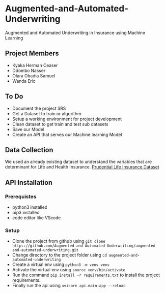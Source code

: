 # Augmented-and-Automated-Underwriting
Augmented and Automated  Underwriting in Insurance using Machine Learning

## Project Members
- Kyaka Herman Ceaser
- Ddombo Nasser
- Olara Obadia Samuel
- Wanda Eric

## To Do
- Document the project SRS
- Get a Dataset to train or algorithm
- Setup a working environment for project development
- Clean dataset to get train and test sub datasets
- Save our Model
- Create an API that serves our Machine learning Model

## Data Collection
We used an already existing dataset to understand the variables that are determinant for Life and Health Insurance.
[Prudential Life Insurance Dataset](https://www.kaggle.com/c/prudential-life-insurance-assessment/)


## API Installation

### Prerequistes
- python3 installed
- pip3 installed
- code editor like VScode

### Setup
- Clone the project from github using `git clone https://github.com/Augmented-and-Automated-Underwriting/augmented-and-automated-underwriting.git` 
- Change directory to the project folder using `cd augmented-and-automated-underwriting`
- Create a virtual env using   `python3 -m venv venv`
- Activate the virtual env using `source venv/bin/activate`
- Run the command  `pip install -r requirements.txt` to install the project requirements.
- Finally run the api using `uvicorn api.main:app --reload`

